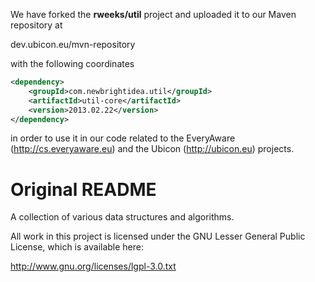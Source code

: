 We have forked the **rweeks/util** project and uploaded it to our Maven repository at

  dev.ubicon.eu/mvn-repository
  
with the following coordinates

```XML
<dependency>
	<groupId>com.newbrightidea.util</groupId>
	<artifactId>util-core</artifactId>
	<version>2013.02.22</version>
</dependency>
```

in order to use it in our code related to the EveryAware (http://cs.everyaware.eu) and the Ubicon (http://ubicon.eu) projects.

# Original README #

A collection of various data structures and algorithms.

All work in this project is licensed under the GNU Lesser General Public License,
which is available here:

http://www.gnu.org/licenses/lgpl-3.0.txt
